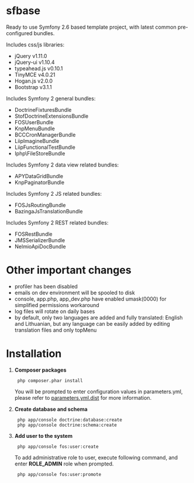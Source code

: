 sfbase
=====

Ready to use Symfony 2.6 based template project, with latest common pre-configured bundles.

Includes css/js libraries:

- jQuery v1.11.0
- jQuery-ui v1.10.4
- typeahead.js v0.10.1
- TinyMCE v4.0.21
- Hogan.js v2.0.0
- Bootstrap v3.1.1

Includes Symfony 2 general bundles:

- DoctrineFixturesBundle
- StofDoctrineExtensionsBundle
- FOSUserBundle
- KnpMenuBundle
- BCCCronManagerBundle
- LiipImagineBundle
- LiipFunctionalTestBundle
- Iphp\FileStoreBundle

Includes Symfony 2 data view related bundles:

- APYDataGridBundle
- KnpPaginatorBundle

Includes Symfony 2 JS related bundles:

- FOSJsRoutingBundle
- BazingaJsTranslationBundle

Includes Symfony 2 REST related bundles:

- FOSRestBundle
- JMSSerializerBundle
- NelmioApiDocBundle

Other important changes
===
- profiler has been disabled
- emails on dev environment will be spooled to disk
- console, app.php, app_dev.php have enabled umask(0000) for simplified permissions workaround
- log files will rotate on daily bases
- by default, only two languages are added and fully translated: English and Lithuanian, but any language can be easily added by editing translation files and only topMenu

Installation
===

1. **Composer packages**

        php composer.phar install

    You will be prompted to enter configuration values in parameters.yml, please refer to [parameters.yml.dist](/app/config/parameters.yml.dist) for more information.

2. **Create database and schema**

        php app/console doctrine:database:create
        php app/console doctrine:schema:create

3. **Add user to the system**

        php app/console fos:user:create

    To add administrative role to user, execute following command, and enter **ROLE_ADMIN** role when prompted.

        php app/console fos:user:promote

